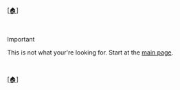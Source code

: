 <!-- u251008-->

[[🏠︎](/)]

<br/>

> [!IMPORTANT]
> This is not what your're looking for. Start at the [main page](/).

<br/>

[[🏠︎](/)]
